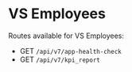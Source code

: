 # VS Employees

Routes available for VS Employees:

* GET `/api/v7/app-health-check`
* GET `/api/v7/kpi_report`
